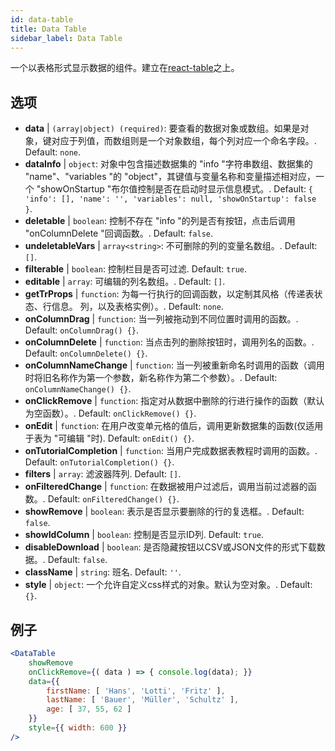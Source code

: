 ```yaml
---
id: data-table 
title: Data Table
sidebar_label: Data Table
---
```


一个以表格形式显示数据的组件。建立在[react-table](https://react-table.js.org/)之上。

## 选项

* __data__ | `(array|object) (required)`: 要查看的数据对象或数组。如果是对象，键对应于列值，而数组则是一个对象数组，每个列对应一个命名字段。. Default: `none`.
* __dataInfo__ | `object`: 对象中包含描述数据集的 "info "字符串数组、数据集的 "name"、"variables "的 "object"，其键值与变量名称和变量描述相对应，一个 "showOnStartup "布尔值控制是否在启动时显示信息模式。. Default: `{
  'info': [],
  'name': '',
  'variables': null,
  'showOnStartup': false
}`.
* __deletable__ | `boolean`: 控制不存在 "info "的列是否有按钮，点击后调用 "onColumnDelete "回调函数。. Default: `false`.
* __undeletableVars__ | `array<string>`: 不可删除的列的变量名数组。. Default: `[]`.
* __filterable__ | `boolean`: 控制栏目是否可过滤. Default: `true`.
* __editable__ | `array`: 可编辑的列名数组。. Default: `[]`.
* __getTrProps__ | `function`: 为每一行执行的回调函数，以定制其风格（传递表状态、行信息。
列，以及表格实例）。. Default: `none`.
* __onColumnDrag__ | `function`: 当一列被拖动到不同位置时调用的函数。. Default: `onColumnDrag() {}`.
* __onColumnDelete__ | `function`: 当点击列的删除按钮时，调用列名的函数。. Default: `onColumnDelete() {}`.
* __onColumnNameChange__ | `function`: 当一列被重新命名时调用的函数（调用时将旧名称作为第一个参数，新名称作为第二个参数）。. Default: `onColumnNameChange() {}`.
* __onClickRemove__ | `function`: 指定对从数据中删除的行进行操作的函数（默认为空函数）。. Default: `onClickRemove() {}`.
* __onEdit__ | `function`: 在用户改变单元格的值后，调用更新数据集的函数(仅适用于表为 "可编辑 "时). Default: `onEdit() {}`.
* __onTutorialCompletion__ | `function`: 当用户完成数据表教程时调用的函数。. Default: `onTutorialCompletion() {}`.
* __filters__ | `array`: 滤波器阵列. Default: `[]`.
* __onFilteredChange__ | `function`: 在数据被用户过滤后，调用当前过滤器的函数。. Default: `onFilteredChange() {}`.
* __showRemove__ | `boolean`: 表示是否显示要删除的行的复选框。. Default: `false`.
* __showIdColumn__ | `boolean`: 控制是否显示ID列. Default: `true`.
* __disableDownload__ | `boolean`: 是否隐藏按钮以CSV或JSON文件的形式下载数据。. Default: `false`.
* __className__ | `string`: 班名. Default: `''`.
* __style__ | `object`: 一个允许自定义css样式的对象。默认为空对象。. Default: `{}`.


## 例子

```jsx live
<DataTable
    showRemove
    onClickRemove={( data ) => { console.log(data); }}
    data={{ 
        firstName: [ 'Hans', 'Lotti', 'Fritz' ], 
        lastName: [ 'Bauer', 'Müller', 'Schultz' ],
        age: [ 37, 55, 62 ]
    }}
    style={{ width: 600 }}
/>
```

